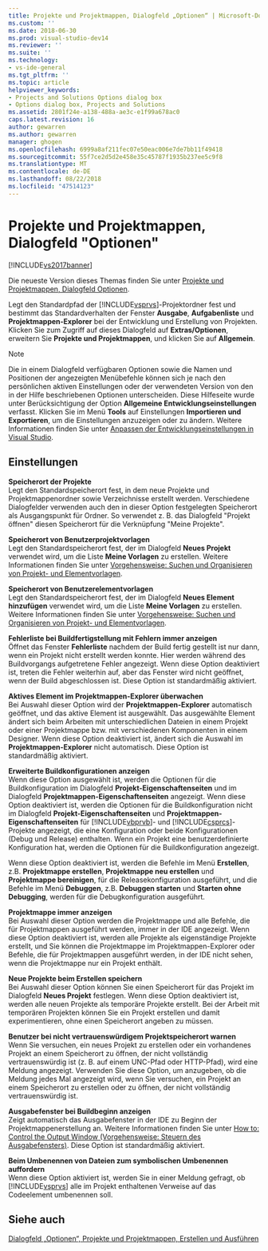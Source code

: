 ```yaml
---
title: Projekte und Projektmappen, Dialogfeld „Optionen“ | Microsoft-Dokumentation
ms.custom: ''
ms.date: 2018-06-30
ms.prod: visual-studio-dev14
ms.reviewer: ''
ms.suite: ''
ms.technology:
- vs-ide-general
ms.tgt_pltfrm: ''
ms.topic: article
helpviewer_keywords:
- Projects and Solutions Options dialog box
- Options dialog box, Projects and Solutions
ms.assetid: 2801f24e-a138-488a-ae3c-e1f99a678ac0
caps.latest.revision: 16
author: gewarren
ms.author: gewarren
manager: ghogen
ms.openlocfilehash: 6999a8af211fec07e50eac006e7de7bb11f49418
ms.sourcegitcommit: 55f7ce2d5d2e458e35c45787f1935b237ee5c9f8
ms.translationtype: MT
ms.contentlocale: de-DE
ms.lasthandoff: 08/22/2018
ms.locfileid: "47514123"
---
```

# <a name="projects-and-solutions-options-dialog-box"></a>Projekte und Projektmappen, Dialogfeld "Optionen"
[!INCLUDE[vs2017banner](../../includes/vs2017banner.md)]

Die neueste Version dieses Themas finden Sie unter [Projekte und Projektmappen, Dialogfeld Optionen](https://docs.microsoft.com/visualstudio/ide/reference/projects-and-solutions-options-dialog-box).  
  
  
Legt den Standardpfad der [!INCLUDE[vsprvs](../../includes/vsprvs-md.md)]-Projektordner fest und bestimmt das Standardverhalten der Fenster **Ausgabe**, **Aufgabenliste** und **Projektmappen-Explorer** bei der Entwicklung und Erstellung von Projekten. Klicken Sie zum Zugriff auf dieses Dialogfeld auf **Extras/Optionen**, erweitern Sie **Projekte und Projektmappen**, und klicken Sie auf **Allgemein**.  
  
> [!NOTE]
>  Die in einem Dialogfeld verfügbaren Optionen sowie die Namen und Positionen der angezeigten Menübefehle können sich je nach den persönlichen aktiven Einstellungen oder der verwendeten Version von den in der Hilfe beschriebenen Optionen unterscheiden. Diese Hilfeseite wurde unter Berücksichtigung der Option **Allgemeine Entwicklungseinstellungen** verfasst. Klicken Sie im Menü **Tools** auf Einstellungen **Importieren und Exportieren**, um die Einstellungen anzuzeigen oder zu ändern. Weitere Informationen finden Sie unter [Anpassen der Entwicklungseinstellungen in Visual Studio](http://msdn.microsoft.com/en-us/22c4debb-4e31-47a8-8f19-16f328d7dcd3).  
  
## <a name="settings"></a>Einstellungen  
 **Speicherort der Projekte**  
 Legt den Standardspeicherort fest, in dem neue Projekte und Projektmappenordner sowie Verzeichnisse erstellt werden. Verschiedene Dialogfelder verwenden auch den in dieser Option festgelegten Speicherort als Ausgangspunkt für Ordner. So verwendet z. B. das Dialogfeld "Projekt öffnen" diesen Speicherort für die Verknüpfung "Meine Projekte".  
  
 **Speicherort von Benutzerprojektvorlagen**  
 Legt den Standardspeicherort fest, der im Dialogfeld **Neues Projekt** verwendet wird, um die Liste **Meine Vorlagen** zu erstellen. Weitere Informationen finden Sie unter [Vorgehensweise: Suchen und Organisieren von Projekt- und Elementvorlagen](../../ide/how-to-locate-and-organize-project-and-item-templates.md).  
  
 **Speicherort von Benutzerelementvorlagen**  
 Legt den Standardspeicherort fest, der im Dialogfeld **Neues Element hinzufügen** verwendet wird, um die Liste **Meine Vorlagen** zu erstellen. Weitere Informationen finden Sie unter [Vorgehensweise: Suchen und Organisieren von Projekt- und Elementvorlagen](../../ide/how-to-locate-and-organize-project-and-item-templates.md).  
  
 **Fehlerliste bei Buildfertigstellung mit Fehlern immer anzeigen**  
 Öffnet das Fenster **Fehlerliste** nachdem der Build fertig gestellt ist nur dann, wenn ein Projekt nicht erstellt werden konnte. Hier werden während des Buildvorgangs aufgetretene Fehler angezeigt. Wenn diese Option deaktiviert ist, treten die Fehler weiterhin auf, aber das Fenster wird nicht geöffnet, wenn der Build abgeschlossen ist. Diese Option ist standardmäßig aktiviert.  
  
 **Aktives Element im Projektmappen-Explorer überwachen**  
 Bei Auswahl dieser Option wird der **Projektmappen-Explorer** automatisch geöffnet, und das aktive Element ist ausgewählt. Das ausgewählte Element ändert sich beim Arbeiten mit unterschiedlichen Dateien in einem Projekt oder einer Projektmappe bzw. mit verschiedenen Komponenten in einem Designer. Wenn diese Option deaktiviert ist, ändert sich die Auswahl im **Projektmappen-Explorer** nicht automatisch. Diese Option ist standardmäßig aktiviert.  
  
 **Erweiterte Buildkonfigurationen anzeigen**  
 Wenn diese Option ausgewählt ist, werden die Optionen für die Buildkonfiguration im Dialogfeld **Projekt-Eigenschaftenseiten** und im Dialogfeld **Projektmappen-Eigenschaftenseiten** angezeigt. Wenn diese Option deaktiviert ist, werden die Optionen für die Buildkonfiguration nicht im Dialogfeld **Projekt-Eigenschaftenseiten** und **Projektmappen-Eigenschaftenseiten** für [!INCLUDE[vbprvb](../../includes/vbprvb-md.md)]- und [!INCLUDE[csprcs](../../includes/csprcs-md.md)]-Projekte angezeigt, die eine Konfiguration oder beide Konfigurationen (Debug und Release) enthalten. Wenn ein Projekt eine benutzerdefinierte Konfiguration hat, werden die Optionen für die Buildkonfiguration angezeigt.  
  
 Wenn diese Option deaktiviert ist, werden die Befehle im Menü **Erstellen**, z.B. **Projektmappe erstellen**, **Projektmappe neu erstellen** und **Projektmappe bereinigen**, für die Releasekonfiguration ausgeführt, und die Befehle im Menü **Debuggen**, z.B. **Debuggen starten** und **Starten ohne Debugging**, werden für die Debugkonfiguration ausgeführt.  
  
 **Projektmappe immer anzeigen**  
 Bei Auswahl dieser Option werden die Projektmappe und alle Befehle, die für Projektmappen ausgeführt werden, immer in der IDE angezeigt. Wenn diese Option deaktiviert ist, werden alle Projekte als eigenständige Projekte erstellt, und Sie können die Projektmappe im Projektmappen-Explorer oder Befehle, die für Projektmappen ausgeführt werden, in der IDE nicht sehen, wenn die Projektmappe nur ein Projekt enthält.  
  
 **Neue Projekte beim Erstellen speichern**  
 Bei Auswahl dieser Option können Sie einen Speicherort für das Projekt im Dialogfeld **Neues Projekt** festlegen. Wenn diese Option deaktiviert ist, werden alle neuen Projekte als temporäre Projekte erstellt. Bei der Arbeit mit temporären Projekten können Sie ein Projekt erstellen und damit experimentieren, ohne einen Speicherort angeben zu müssen.  
  
 **Benutzer bei nicht vertrauenswürdigem Projektspeicherort warnen**  
 Wenn Sie versuchen, ein neues Projekt zu erstellen oder ein vorhandenes Projekt an einem Speicherort zu öffnen, der nicht vollständig vertrauenswürdig ist (z. B. auf einem UNC-Pfad oder HTTP-Pfad), wird eine Meldung angezeigt. Verwenden Sie diese Option, um anzugeben, ob die Meldung jedes Mal angezeigt wird, wenn Sie versuchen, ein Projekt an einem Speicherort zu erstellen oder zu öffnen, der nicht vollständig vertrauenswürdig ist.  
  
 **Ausgabefenster bei Buildbeginn anzeigen**  
 Zeigt automatisch das Ausgabefenster in der IDE zu Beginn der Projektmappenerstellung an. Weitere Informationen finden Sie unter [How to: Control the Output Window (Vorgehensweise: Steuern des Ausgabefensters)](http://msdn.microsoft.com/library/91aebd15-8854-4a7a-9f7d-57376fb4e858). Diese Option ist standardmäßig aktiviert.  
  
 **Beim Umbenennen von Dateien zum symbolischen Umbenennen auffordern**  
 Wenn diese Option aktiviert ist, werden Sie in einer Meldung gefragt, ob [!INCLUDE[vsprvs](../../includes/vsprvs-md.md)] alle im Projekt enthaltenen Verweise auf das Codeelement umbenennen soll.  
  
## <a name="see-also"></a>Siehe auch  
 [Dialogfeld „Optionen“, Projekte und Projektmappen, Erstellen und Ausführen](../../ide/reference/options-dialog-box-projects-and-solutions-build-and-run.md)



